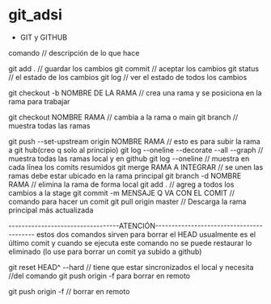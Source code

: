 # git_adsi

- GIT y GITHUB

comando                                         			// descripción de lo que hace

git add .						// guardar los cambios
git commit 						// aceptar los cambios
git status						// el estado de los cambios
git log 							// ver el estado de todos los cambios

git checkout -b NOMBRE DE LA RAMA               // crea una rama y se posiciona  en la rama para trabajar 

git checkout NOMBRE RAMA                      	// cambia a la rama o main
git branch 			               	                // muestra todas las ramas

git push --set-upstream origin NOMBRE RAMA      // esto es para subir la rama a git hub(creo q solo al principio)
git log --oneline --decorate --all --graph      // muestra todas las  ramas local y en github
git log --oneline                               // muestra en cada línea los comits resumidos
git merge RAMA A INTEGRAR                       // se unen las ramas  debe  estar ubicado  en la rama principal
git branch -d  NOMBRE RAMA                      // elimina la rama de forma local 
git add .                                       // agreg a todos los cambios a la stage 
git commit -m MENSAJE Q VA CON EL COMIT         // comando para hacer un comit
git pull origin master                          // Descarga la rama  principal más actualizada



----------------------------------ATENCIÓN-----------------------------------------
estos dos comandos sirven para borrar el HEAD usualmente 
es el último comit  y cuando se ejecuta este comando no se puede restaurar lo eliminado
(lo use para borrar un comit ya subido a github)


git reset HEAD^ --hard                          // tiene que estar sincronizados el local y necesita 
						//del comando git push origin -f   para borrar en remoto

git push origin -f                              // borrar en remoto
